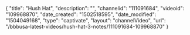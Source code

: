 {
    "title": "Hush Hat",
    "description": "",
    "channelid": "111091684",
    "videoid": "109968870",
    "date_created": "1502518595",
    "date_modified": "1504049168",
    "type": "captivate",
    "layout": "channelVideo",
    "url": "\/bbbusa-latest-videos\/hush-hat-3-notes\/111091684-109968870"
}